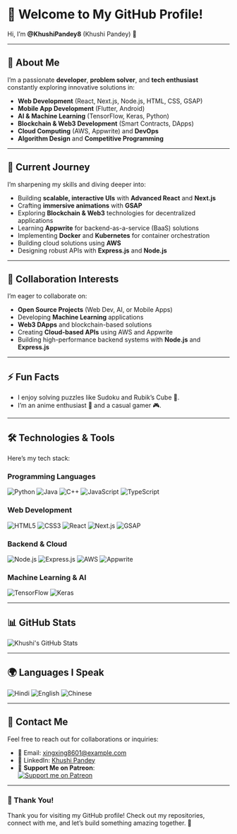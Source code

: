 # 👋 Welcome to My GitHub Profile!

Hi, I’m **@KhushiPandey8** (Khushi Pandey) 👋

---

## 👀 About Me
I’m a passionate **developer**, **problem solver**, and **tech enthusiast** constantly exploring innovative solutions in:

- **Web Development** (React, Next.js, Node.js, HTML, CSS, GSAP)
- **Mobile App Development** (Flutter, Android)
- **AI & Machine Learning** (TensorFlow, Keras, Python)
- **Blockchain & Web3 Development** (Smart Contracts, DApps)
- **Cloud Computing** (AWS, Appwrite) and **DevOps**
- **Algorithm Design** and **Competitive Programming**

---

## 🌱 Current Journey

I’m sharpening my skills and diving deeper into:
- Building **scalable, interactive UIs** with **Advanced React** and **Next.js**
- Crafting **immersive animations** with **GSAP**
- Exploring **Blockchain & Web3** technologies for decentralized applications
- Learning **Appwrite** for backend-as-a-service (BaaS) solutions
- Implementing **Docker** and **Kubernetes** for container orchestration
- Building cloud solutions using **AWS**
- Designing robust APIs with **Express.js** and **Node.js**

---

## 💞️ Collaboration Interests

I’m eager to collaborate on:
- **Open Source Projects** (Web Dev, AI, or Mobile Apps)
- Developing **Machine Learning** applications
- **Web3 DApps** and blockchain-based solutions
- Creating **Cloud-based APIs** using AWS and Appwrite
- Building high-performance backend systems with **Node.js** and **Express.js**

---

## ⚡ Fun Facts
- I enjoy solving puzzles like Sudoku and Rubik’s Cube 🧩.
- I’m an anime enthusiast 🎥 and a casual gamer 🎮.

---

## 🛠️ Technologies & Tools

Here’s my tech stack:

### Programming Languages
![Python](https://img.shields.io/badge/Python-%233776AB.svg?style=flat&logo=python&logoColor=white)
![Java](https://img.shields.io/badge/Java-%23E34F26.svg?style=flat&logo=java&logoColor=white)
![C++](https://img.shields.io/badge/C%2B%2B-%23A8B9CC.svg?style=flat&logo=c%2B%2B&logoColor=white)
![JavaScript](https://img.shields.io/badge/JavaScript-%23F7DF1E.svg?style=flat&logo=javascript&logoColor=white)
![TypeScript](https://img.shields.io/badge/TypeScript-%23007ACC.svg?style=flat&logo=typescript&logoColor=white)

### Web Development
![HTML5](https://img.shields.io/badge/HTML5-%23E34F26.svg?style=flat&logo=html5&logoColor=white)
![CSS3](https://img.shields.io/badge/CSS3-%231572B6.svg?style=flat&logo=css3&logoColor=white)
![React](https://img.shields.io/badge/React-%2320232a.svg?style=flat&logo=react&logoColor=61DAFB)
![Next.js](https://img.shields.io/badge/Next.js-%23000000.svg?style=flat&logo=next.js&logoColor=white)
![GSAP](https://img.shields.io/badge/GSAP-%2388CE02.svg?style=flat&logo=greensock&logoColor=white)

### Backend & Cloud
![Node.js](https://img.shields.io/badge/Node.js-%23339933.svg?style=flat&logo=node.js&logoColor=white)
![Express.js](https://img.shields.io/badge/Express.js-%23000000.svg?style=flat&logo=express&logoColor=white)
![AWS](https://img.shields.io/badge/AWS-%23FF9900.svg?style=flat&logo=amazon-aws&logoColor=white)
![Appwrite](https://img.shields.io/badge/Appwrite-%23F02E65.svg?style=flat&logo=appwrite&logoColor=white)

### Machine Learning & AI
![TensorFlow](https://img.shields.io/badge/TensorFlow-%23FF6F00.svg?style=flat&logo=tensorflow&logoColor=white)
![Keras](https://img.shields.io/badge/Keras-%23D00000.svg?style=flat&logo=keras&logoColor=white)

---

## 📊 GitHub Stats

![Khushi's GitHub Stats](https://github-readme-stats.vercel.app/api?username=xing24xing&show_icons=true&hide_title=true&count_private=true&theme=tokyonight)

---

## 🌍 Languages I Speak

![Hindi](https://img.shields.io/badge/Hindi-%23F7DF1E.svg?style=flat&logo=language&logoColor=white)
![English](https://img.shields.io/badge/English-%23F7DF1E.svg?style=flat&logo=language&logoColor=white)
![Chinese](https://img.shields.io/badge/Chinese-%23F7DF1E.svg?style=flat&logo=language&logoColor=white)

---

## 💌 Contact Me

Feel free to reach out for collaborations or inquiries:
- 📧 Email: [xingxing8601@example.com](mailto:xingxing8601@example.com)
- 📱 LinkedIn: [Khushi Pandey](https://www.linkedin.com/in/khushipandey8/)
- 🤝 **Support Me on Patreon**:  
  [![Support me on Patreon](https://img.shields.io/badge/Support%20Me-Patreon-orange)](https://www.patreon.com/KhushiPandey)

---

### 🙌 Thank You!
Thank you for visiting my GitHub profile! Check out my repositories, connect with me, and let’s build something amazing together. 🚀
